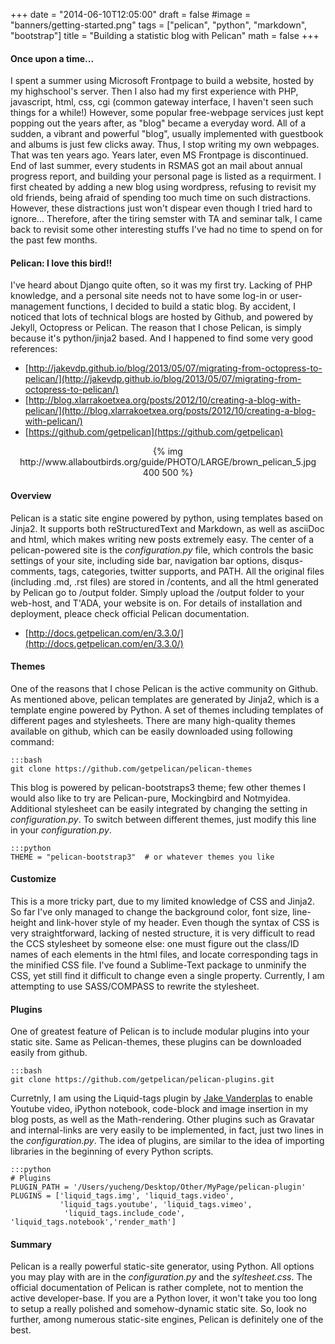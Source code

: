 +++
date = "2014-06-10T12:05:00"
draft = false
#image = "banners/getting-started.png"
tags = ["pelican", "python", "markdown", "bootstrap"]
title = "Building a statistic blog with Pelican"
math = false
+++


#### Once upon a time...

I spent a summer using Microsoft Frontpage to build a website, hosted by my highschool's server. Then I also had my first experience with PHP, javascript, html, css, cgi (common gateway interface, I haven't seen such things for a while!) However, some popular free-webpage services just kept popping out the years after, as "blog" became a everyday word. All of a sudden, a vibrant and powerful "blog", usually implemented with guestbook and albums is just few clicks away. Thus, I stop writing my own webpages. That was ten years ago. Years later, even MS Frontpage is discontinued. End of last summer, every students in RSMAS got an mail about annual progress report, and building your personal page is listed as a requirment. I first cheated by adding a new blog using wordpress, refusing to revisit my old friends, being afraid of spending too much time on such distractions. However, these distractions just won't dispear even though I tried hard to ignore... Therefore, after the tiring semster with TA and seminar talk, I came back to revisit some other interesting stuffs I've had no time to spend on for the past few months.


#### Pelican: I love this bird!!

I've heard about Django quite often, so it was my first try. Lacking of PHP knowledge, and a personal site needs not to have some log-in or user-management functions, I decided to build a static blog. By accident, I noticed that lots of technical blogs are hosted by Github, and powered by Jekyll, Octopress or Pelican. The reason that I chose Pelican, is simply because it's python/jinja2 based. And I happened to find some very good references:       


* [http://jakevdp.github.io/blog/2013/05/07/migrating-from-octopress-to-pelican/](http://jakevdp.github.io/blog/2013/05/07/migrating-from-octopress-to-pelican/)
* [http://blog.xlarrakoetxea.org/posts/2012/10/creating-a-blog-with-pelican/](http://blog.xlarrakoetxea.org/posts/2012/10/creating-a-blog-with-pelican/)
* [https://github.com/getpelican](https://github.com/getpelican)
<p align="center">
{% img http://www.allaboutbirds.org/guide/PHOTO/LARGE/brown_pelican_5.jpg 400 500 %}
</p>

#### Overview

Pelican is a static site engine powered by python, using templates based on Jinja2. It supports both reStructuredText and Markdown, as well as asciiDoc and html, which makes writing new posts extremely easy. The center of a pelican-powered site is the *configuration.py* file, which controls the basic settings of your site, including side bar, navigation bar options, disqus-comments, tags, categories, twitter supports, and PATH. All the original files (including .md, .rst files) are stored in /contents, and all the html generated by Pelican go to /output folder. Simply upload the /output folder to your web-host, and T'ADA, your website is on. For details of installation and deployment, pleace check official Pelican documentation.       


* [http://docs.getpelican.com/en/3.3.0/](http://docs.getpelican.com/en/3.3.0/)
         

#### Themes

One of the reasons that I chose Pelican is the active community on Github. As mentioned above, pelican templates are generated by Jinja2, which is a template engine powered by Python. A set of themes including templates of different pages and stylesheets. There are many high-quality themes available on github, which can be easily downloaded using following command:        

    :::bash
    git clone https://github.com/getpelican/pelican-themes

This blog is powered by pelican-bootstraps3 theme; few other themes I would also like to try are Pelican-pure, Mockingbird and Notmyidea. Additional stylesheet can be easily integrated by changing the setting in *configuration.py*. To switch between different themes, just modify this line in your *configuration.py*.         

    :::python
    THEME = "pelican-bootstrap3"  # or whatever themes you like

#### Customize

This is a more tricky part, due to my limited knowledge of CSS and Jinja2. So far I've only managed to change the background color, font size, line-height and link-hover style of my header. Even though the syntax of CSS is very straightforward, lacking of nested structure, it is very difficult to read the CCS stylesheet by someone else: one must figure out the class/ID names of each elements in the html files, and locate corresponding tags in the minified CSS file. I've found a Sublime-Text package to unminify the CSS, yet still find it difficult to change even a single property. Currently, I am attempting to use SASS/COMPASS to rewrite the stylesheet.

#### Plugins

One of greatest feature of Pelican is to include modular plugins into your static site. Same as Pelican-themes, these plugins can be downloaded easily from github.

    :::bash
    git clone https://github.com/getpelican/pelican-plugins.git

Curretnly, I am using the Liquid-tags plugin by [Jake Vanderplas](mailto:jakevdp@cs.washington.edu) to enable Youtube video, iPython notebook, code-block and image insertion in my blog posts, as well as the Math-rendering. Other plugins such as Gravatar and internal-links are very easily to be implemented, in fact, just two lines in the *configuration.py*. The idea of plugins, are similar to the idea of importing libraries in the beginning of every Python scripts.     


    :::python
    # Plugins
    PLUGIN_PATH = '/Users/yucheng/Desktop/Other/MyPage/pelican-plugin'
    PLUGINS = ['liquid_tags.img', 'liquid_tags.video',
               'liquid_tags.youtube', 'liquid_tags.vimeo',
                'liquid_tags.include_code', 'liquid_tags.notebook','render_math']
         

#### Summary 

Pelican is a really powerful static-site generator, using Python. All options you may play with are in the *configuration.py* and the *syltesheet.css*. The official documentation of Pelican is rather complete, not to mention the active developer-base. If you are a Python lover, it won't take you too long to setup a really polished and somehow-dynamic static site. So, look no further, among numerous static-site engines, Pelican is definitely one of the best.


